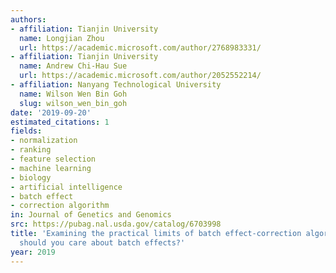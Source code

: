 ```yaml
---
authors:
- affiliation: Tianjin University
  name: Longjian Zhou
  url: https://academic.microsoft.com/author/2768983331/
- affiliation: Tianjin University
  name: Andrew Chi-Hau Sue
  url: https://academic.microsoft.com/author/2052552214/
- affiliation: Nanyang Technological University
  name: Wilson Wen Bin Goh
  slug: wilson_wen_bin_goh
date: '2019-09-20'
estimated_citations: 1
fields:
- normalization
- ranking
- feature selection
- machine learning
- biology
- artificial intelligence
- batch effect
- correction algorithm
in: Journal of Genetics and Genomics
src: https://pubag.nal.usda.gov/catalog/6703998
title: 'Examining the practical limits of batch effect-correction algorithms: When
  should you care about batch effects?'
year: 2019
---
```

